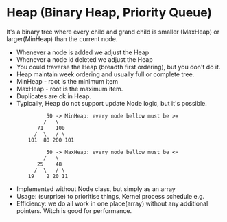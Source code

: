 # Heap (Binary Heap, Priority Queue)

It's a binary tree where every child and grand child is smaller (MaxHeap) or larger(MinHeap) than the current node.
- Whenever a node is added we adjust the Heap
- Whenever a node id deleted we adjust the Heap
- You could traverse the Heap (breadth first ordering), but you don't do it. 
- Heap maintain week ordering and usually full or complete tree.
- MinHeap - root is the minimum item
- MaxHeap - root is the maximum item.
- Duplicates are ok in Heap.
- Typically, Heap do not support update Node logic, but it's possible.
```
             50 -> MinHeap: every node bellow must be >= 
            /   \
          71    100
         /  \   / \
       101  80 200 101  
```
```
             50 -> MaxHeap: every node bellow must be <= 
            /   \
          25    48
         /  \   / \
       19    2 20 11  
```
- Implemented without Node class, but simply as an array
- Usage: (surprise) to prioritise things, Kernel process schedule e.g.
- Efficiency: we do all work in one place(array) without any additional pointers. Witch is good for performance.
